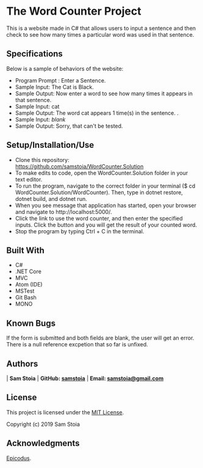 # The Word Counter Project

This is a website made in C# that allows users to input a sentence and then check to see how many times a particular word was used in that sentence.

## Specifications

Below is a sample of behaviors of the website:

* Program Prompt : Enter a Sentence.
* Sample Input: The Cat is Black.
* Sample Output: Now enter a word to see how many times it appears in that sentence.
* Sample Input: cat
* Sample Output: The word cat appears 1 time(s) in the sentence. .
* Sample Input: *blank*
* Sample Output: Sorry, that can't be tested.

## Setup/Installation/Use
* Clone this repository: https://github.com/samstoia/WordCounter.Solution
* To make edits to code, open the WordCounter.Solution folder in your text editor.
* To run the program, navigate to the correct folder in your terminal ($ cd WordCounter.Solution/WordCounter).  Then, type in dotnet restore, dotnet build, and dotnet run.
* When you see message that application has started, open your browser and navigate to http://localhost:5000/.
* Click the link to use the word counter, and then enter the specified inputs.  Click the button and you will get the result of your counted word.
* Stop the program by typing Ctrl + C in the terminal.

## Built With

* C#
* .NET Core
* MVC
* Atom (IDE)
* MSTest
* Git Bash
* MONO

## Known Bugs

If the form is submitted and both fields are blank, the user will get an error.  There is a null reference excpetion that so far is unfixed.

## Authors

| **Sam Stoia** | **GitHub: [samstoia](https://github.com/samstoia)** | **Email: [samstoia@gmail.com](mailto:samstoia@gmail.com)**

## License

This project is licensed under the [MIT License](https://opensource.org/licenses/MIT).

Copyright (c) 2019 Sam Stoia


## Acknowledgments

[Epicodus](https://www.epicodus.com/).
